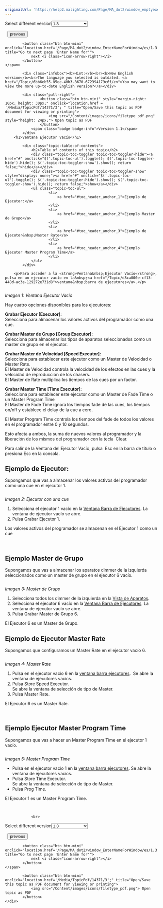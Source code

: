 ```yaml
---
originalUrl: 'https://help2.malighting.com/Page/MA_dot2/window_emptyexecutor/es/1.3'
---
```


<div class="topic-navigation">

<div class="pull-right">
	<span class="pull-left">


<div class="pull-left">
<form action="/Topic/SetCurrentVersionNumber" class="form-inline" id="frmTagSelector" method="post">	<span class="form-mini">
		<div class="input-prepend"><span class="add-on">Select different version</span><select autocomplete="off" id="versionNumberId" name="versionNumberId" onchange="$(this).closest('#frmTagSelector').submit();" style="width: 120px;"><option value="">- latest -</option>
<option value="3">1.1</option>
<option value="7">1.2</option>
<option selected="selected" value="12">1.3</option>
<option value="16">1.5</option>
<option value="29">1.9</option>
</select></div>
		<input data-val="true" data-val-number="The field Int32 must be a number." data-val-required="The Int32 field is required." id="ProductId" name="ProductId" type="hidden" value="7">
		<input id="CurrentGuid" name="CurrentGuid" type="hidden" value="6bb6eb55-85ee-40b3-8670-672394179c6f">
	</span>
</form></div>&nbsp;	</span>
	<span class="pull-right" style="white-space: nowrap;">
			<button class="btn btn-mini" onclick="location.href='/Page/MA_dot2/viewitem_effect/es/1.3'; " title="Go to previous page 'Effects '">
				<i class="icon-arrow-left"></i> previous
			</button>

			<button class="btn btn-mini" onclick="location.href='/Page/MA_dot2/window_EnterNameForWindow/es/1.3';" title="Go to next page 'Enter Name for'">
				next <i class="icon-arrow-right"></i> 
			</button>
	</span>
</div>
<div class="clear-fix" style="margin-bottom: 10px"></div>
</div>

			<div class="infobox"><b>Hint:</b><br><b>New English version</b><br>The language you selected is outdated. <a href="/Topic/6bb6eb55-85ee-40b3-8670-672394179c6f/en">You may want to view the more up-to-date English version?</a></div>
		
			<div class="pull-right">
					<button class="btn btn-mini" style="margin-right: 10px; height: 30px;" onclick="location.href = '/Media/TopicPdf/14371/3'; " title="Open/Save this topic as PDF document for viewing or printing">
						<img src="/Content/images/icons/filetype_pdf.png" style="height: 24px;"> Open topic as PDF
					</button>
				<span class="badge badge-info">Version 1.1</span>
			</div>
		<h1>Ventana Ejecutor Vacío</h1>

			<div class="topic-table-of-contents">
				<h2>Table of contents of this topic</h2>
				<div class="topic-toc-toggler topic-toc-toggler-hide"><a href="#" onclick="$('.topic-toc-ul').toggle(); $('.topic-toc-toggler-hide').hide(); $('.topic-toc-toggler-show').show(); return false;">hide</a></div>
				<div class="topic-toc-toggler topic-toc-toggler-show" style="display: none;"><a href="#" onclick="$('.topic-toc-ul').toggle(); $('.topic-toc-toggler-hide').show(); $('.topic-toc-toggler-show').hide(); return false;">show</a></div>
				<ul class="topic-toc-ul">
						<li>
							<a href="#toc_header_anchor_1">Ejemplo de Ejecutor:</a>
						</li>
						<li>
							<a href="#toc_header_anchor_2">Ejemplo Master de Grupo</a>
						</li>
						<li>
							<a href="#toc_header_anchor_3">Ejemplo de Ejecutor&nbsp;Master Rate</a>
						</li>
						<li>
							<a href="#toc_header_anchor_4">Ejemplo Ejecutor Master Program Time</a>
						</li>
				</ul>
			</div>

		<p>Para acceder a la <strong>Ventana&nbsp;Ejecutor Vacío</strong>, pulsa en un ejecutor vacío en la&nbsp;<a href="/Topic/d8ca000e-cf13-448d-ac3e-129272e731d8">ventana&nbsp;barra de ejecutores</a>.</p>

<p><img alt="" src="/Media/Image/Dot2_ViewsandWindows_EmptyExecutor01_1-1-3.png"></p>

<p><em>Imagen 1: Ventana Ejecutor Vacío</em></p>

<p>Hay cuatro opciones disponibles para los ejecutores:</p>

<p><strong>Grabar Ejecutor [Executor]:</strong><br>
Selecciona para almacenar los valores activos del programador como una cue.</p>

<p><strong>Grabar Master de Grupo [Group Executor]</strong><strong>:</strong><br>
Selecciona para almacenar los tipos de aparatos seleccionados como un master de grupo en el ejecutor.</p>

<p><strong>Grabar Master de Velocidad [Speed Executor]:</strong><br>
Selecciona para establecer este ejecutor como un Master&nbsp;de Velocidad o Master Rate.<br>
El Master&nbsp;de Velocidad controla la velocidad de los efectos en las cues&nbsp;y la velocidad de reproducción de los chasers.&nbsp;<br>
El&nbsp;Master&nbsp;de Rate multiplica los tiempos de las cues por un factor.&nbsp;</p>

<p><strong>Grabar Master&nbsp;Time [Time Executor]:</strong><br>
Selecciona para establecer este ejecutor como un Master&nbsp;de Fade Time o un Master Program Time<br>
El Master de Fade Time ignora los tiempos fade de las cues, los tiempos on/off y establece el delay de la cue a cero.</p>

<p>El&nbsp;Master&nbsp;Program&nbsp;Time controla los tiempos del&nbsp;fade&nbsp;de todos los valores en el&nbsp;programador entre 0 y 10 segundos.</p>

<p>Esto afecta a ambos, la suma de nuevos valores al programador y la liberación de los mismos del programador con la tecla&nbsp;&nbsp;<span class="hardkey">Clear</span>.</p>

<p>Para salir de la Ventana del Ejecutor Vacío, pulsa&nbsp;&nbsp;<span class="softkey">Esc</span>&nbsp;en la barra de título o presiona&nbsp;<span class="hardkey">Esc</span>&nbsp;en la consola.</p>

<a name="toc_header_anchor_1" id="toc_header_anchor_1" class="topic-toc-item"></a><h2><strong>Ejemplo de Ejecutor:</strong></h2>

<p>Supongamos que vas a almacenar los valores activos del programador como una cue en el ejecutor 1.</p>

<p><img alt="" src="/Media/Image/Dot2_Commands_Store04_1-0.PNG"></p>

<p><em>Imagen 2: Ejecutor con una cue</em></p>

<ol>
	<li>Selecciona el ejecutor 1 vacío en la&nbsp;<a href="/Topic/d8ca000e-cf13-448d-ac3e-129272e731d8">Ventana Barra de Ejecutores</a>. La ventana de ejecutor vacío se abre.</li>
	<li>Pulsa&nbsp;<span class="softkey">Grabar Ejecutor 1</span>.</li>
</ol>

<p>Los valores activos del programador se almacenan en el Ejecutor 1 como un cue&nbsp;</p>

<p>&nbsp;</p>

<a name="toc_header_anchor_2" id="toc_header_anchor_2" class="topic-toc-item"></a><h2><strong>Ejemplo Master de Grupo</strong></h2>

<p>Supongamos que vas a almacenar los aparatos dimmer de la izquierda seleccionados como un master de grupo en el ejecutor 6 vacío.</p>

<p><img alt="" src="/Media/Image/Dot2_ViewsandWindows_EmptyExecutor03_1-0.PNG"></p>

<p><em>Imagen 3: Master&nbsp;de Grupo</em></p>

<ol>
	<li>Selecciona todos los dimmer de la izquierda en la&nbsp;<a href="/Topic/989f0b88-de3d-4818-8c0b-a69fa90b2106">Vista de Aparatos</a>.</li>
	<li>Selecciona el ejecutor 6 vacío en&nbsp;la <a href="/Topic/d8ca000e-cf13-448d-ac3e-129272e731d8">Ventana Barra de Ejecutores</a>. La ventana de ejecutor vacío se abre.</li>
	<li>Pulsa&nbsp;<span class="softkey">Grabar Master de Grupo 6</span>.</li>
</ol>

<p>El Ejecutor 6 es un Master de Grupo.</p>

<a name="toc_header_anchor_3" id="toc_header_anchor_3" class="topic-toc-item"></a><h2><strong>Ejemplo de Ejecutor&nbsp;Master Rate</strong></h2>

<p>Supongamos que configuramos&nbsp;un Master&nbsp;Rate en el ejecutor vacío 6.</p>

<p><img alt="" src="/Media/Image/Dot2_ViewsandWindows_EmptyExecutor04_1-1-3.png"></p>

<p><em>Imagen 4: Master Rate</em></p>

<ol>
	<li>Pulsa en el ejecutor vacío 6 en la&nbsp;<a href="/Topic/d8ca000e-cf13-448d-ac3e-129272e731d8">ventana barra ejecutores</a>.&nbsp; Se abre la ventana de ejecutores vacíos.</li>
	<li>Pulsa&nbsp;<span class="softkey">Store Speed Executor</span>.<br>
	Se abre la ventana de selección de tipo de Master.</li>
	<li>Pulsa&nbsp;<span class="softkey">Master Rate</span>.</li>
</ol>

<p>El Ejecutor 6 es un Master&nbsp;Rate.</p>

<p>&nbsp;</p>

<a name="toc_header_anchor_4" id="toc_header_anchor_4" class="topic-toc-item"></a><h2><strong>Ejemplo Ejecutor Master Program Time</strong></h2>

<p>Supongamos que vas a hacer un Master&nbsp;Program Time&nbsp;en el ejecutor 1 vacío.</p>

<p><img alt="" src="/Media/Image/Dot2_ViewsandWindows_EmptyExecutor02_1-0.PNG"></p>

<p><em>Imagen 5: Master Program Time</em></p>

<ul>
	<li>Pulsa en el ejecutor vacío 1 en la&nbsp;<a href="/Topic/d8ca000e-cf13-448d-ac3e-129272e731d8">ventana barra ejecutores</a>. Se abre la ventana de ejecutores&nbsp;vacíos.</li>
	<li>Pulsa&nbsp;<span class="softkey">Store Time&nbsp;Executor</span>.<br>
	Se abre la ventana de selección de tipo de Master.</li>
	<li>Pulsa&nbsp;<span class="softkey">Prog Time</span>.</li>
</ul>

<p>El Ejecutor 1 es un Master Program Time.</p>

<p>&nbsp;</p>


				<br>
<div class="topic-navigation">

<div class="pull-right">
	<span class="pull-left">


<div class="pull-left">
<form action="/Topic/SetCurrentVersionNumber" class="form-inline" id="frmTagSelector" method="post">	<span class="form-mini">
		<div class="input-prepend"><span class="add-on">Select different version</span><select autocomplete="off" id="versionNumberId" name="versionNumberId" onchange="$(this).closest('#frmTagSelector').submit();" style="width: 120px;"><option value="">- latest -</option>
<option value="3">1.1</option>
<option value="7">1.2</option>
<option selected="selected" value="12">1.3</option>
<option value="16">1.5</option>
<option value="29">1.9</option>
</select></div>
		<input data-val="true" data-val-number="The field Int32 must be a number." data-val-required="The Int32 field is required." id="ProductId" name="ProductId" type="hidden" value="7">
		<input id="CurrentGuid" name="CurrentGuid" type="hidden" value="6bb6eb55-85ee-40b3-8670-672394179c6f">
	</span>
</form></div>&nbsp;	</span>
	<span class="pull-right" style="white-space: nowrap;">
			<button class="btn btn-mini" onclick="location.href='/Page/MA_dot2/viewitem_effect/es/1.3'; " title="Go to previous page 'Effects '">
				<i class="icon-arrow-left"></i> previous
			</button>

			<button class="btn btn-mini" onclick="location.href='/Page/MA_dot2/window_EnterNameForWindow/es/1.3';" title="Go to next page 'Enter Name for'">
				next <i class="icon-arrow-right"></i> 
			</button>
	</span>
</div>
	<div class="clear-fix"></div>
	<div class="pull-right">
	
			<button class="btn btn-mini" onclick="location.href='/Media/TopicPdf/14371/3';" title="Open/Save this topic as PDF document for viewing or printing">
				<img src="/Content/images/icons/filetype_pdf.png"> Open topic as PDF
			</button>
	</div>
<div class="clear-fix" style="margin-bottom: 10px"></div>
</div>

	
